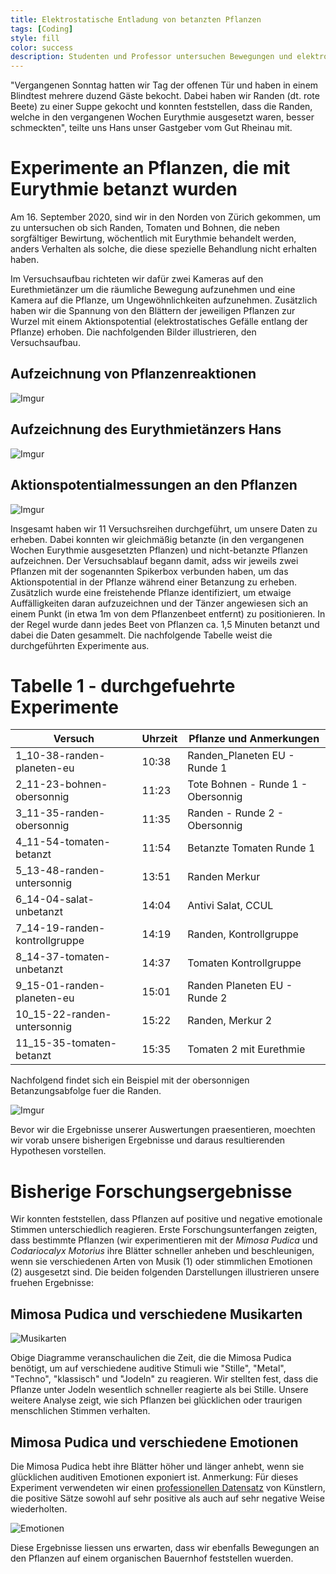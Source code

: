 ```yaml
---
title: Elektrostatische Entladung von betanzten Pflanzen
tags: [Coding]
style: fill
color: success
description: Studenten und Professor untersuchen Bewegungen und elektrostatisches Gefälle von Pflanzen, die Eurythmie exporniert wurden.
---
```


"Vergangenen Sonntag hatten wir Tag der offenen Tür und haben in einem Blindtest mehrere duzend Gäste bekocht. Dabei haben wir Randen (dt. rote Beete) zu einer Suppe gekocht und konnten feststellen, dass die Randen, welche in den vergangenen Wochen Eurythmie ausgesetzt waren, besser schmeckten", teilte uns Hans unser Gastgeber vom Gut Rheinau mit.

# Experimente an Pflanzen, die mit Eurythmie betanzt wurden

Am 16. September 2020, sind wir in den Norden von Zürich gekommen, um zu untersuchen ob sich Randen, Tomaten und Bohnen, die neben sorgfältiger Bewirtung, wöchentlich mit Eurythmie behandelt werden, anders Verhalten als solche, die diese spezielle Behandlung nicht erhalten haben.

Im Versuchsaufbau richteten wir dafür zwei Kameras auf den Eurethmietänzer um die räumliche Bewegung aufzunehmen und eine Kamera auf die Pflanze, um Ungewöhnlichkeiten aufzunehmen. Zusätzlich haben wir die Spannung von den Blättern der jeweiligen Pflanzen zur Wurzel mit einem Aktionspotential (elektrostatisches Gefälle entlang der Pflanze) erhoben. Die nachfolgenden Bilder illustrieren, den Versuchsaufbau.

## Aufzeichnung von Pflanzenreaktionen

![Imgur](https://i.imgur.com/TESaDAx.jpg)

## Aufzeichnung des Eurythmietänzers Hans

![Imgur](https://i.imgur.com/N5jaffT.jpg)

## Aktionspotentialmessungen an den Pflanzen

![Imgur](https://i.imgur.com/VpKoP5A.jpg)

Insgesamt haben wir 11 Versuchsreihen durchgeführt, um unsere Daten zu erheben. Dabei konnten wir gleichmäßig betanzte (in den vergangenen Wochen Eurythmie ausgesetzten Pflanzen) und nicht-betanzte Pflanzen aufzeichnen. Der Versuchsablauf begann damit, adss wir jeweils zwei Pflanzen mit der sogenannten Spikerbox verbunden haben, um das Aktionspotential in der Pflanze während einer Betanzung zu erheben. Zusätzlich wurde eine freistehende Pflanze identifiziert, um etwaige Auffälligkeiten daran aufzuzeichnen und der Tänzer angewiesen sich an einem Punkt (in etwa 1m von dem Pflanzenbeet entfernt) zu positionieren. In der Regel wurde dann jedes Beet von Pflanzen ca. 1,5 Minuten betanzt und dabei die Daten gesammelt. Die nachfolgende Tabelle weist die durchgeführten Experimente aus.

# Tabelle 1 - durchgefuehrte Experimente

Versuch |	Uhrzeit	| Pflanze und Anmerkungen
---|---|---
1_10-38-randen-planeten-eu	| 10:38 |	Randen_Planeten EU - Runde 1
2_11-23-bohnen-obersonnig	|11:23	|Tote Bohnen - Runde 1 - Obersonnig
3_11-35-randen-obersonnig	|11:35|	Randen - Runde 2 - Obersonnig
4_11-54-tomaten-betanzt	|11:54|	Betanzte Tomaten Runde 1
5_13-48-randen-untersonnig|	13:51	|Randen Merkur
6_14-04-salat-unbetanzt	|14:04|	Antivi Salat, CCUL
7_14-19-randen-kontrollgruppe	|14:19|	Randen, Kontrollgruppe
8_14-37-tomaten-unbetanzt	|14:37|	Tomaten Kontrollgruppe
9_15-01-randen-planeten-eu|	15:01	|Randen Planeten EU - Runde 2
10_15-22-randen-untersonnig|15:22	|Randen, Merkur 2
11_15-35-tomaten-betanzt|	15:35|Tomaten 2 mit Eurethmie

Nachfolgend findet sich ein Beispiel mit der obersonnigen Betanzungsabfolge fuer die Randen.

![Imgur](https://i.imgur.com/SzcGPZ6.jpg)

Bevor wir die Ergebnisse unserer Auswertungen praesentieren, moechten wir vorab unsere bisherigen Ergebnisse und daraus resultierenden Hypothesen vorstellen.

# Bisherige Forschungsergebnisse

Wir konnten feststellen, dass Pflanzen auf positive und negative emotionale Stimmen unterschiedlich reagieren. Erste Forschungsunterfangen zeigten, dass bestimmte Pflanzen (wir experimentieren mit der _Mimosa Pudica_ und _Codariocalyx Motorius_ ihre Blätter schneller anheben und beschleunigen, wenn sie verschiedenen Arten von Musik (1) oder stimmlichen Emotionen (2) ausgesetzt sind. Die beiden folgenden Darstellungen illustrieren unsere fruehen Ergebnisse:

## Mimosa Pudica und verschiedene Musikarten

![Musikarten](https://i.imgur.com/9cwEpuj.png)

Obige Diagramme veranschaulichen die Zeit, die die Mimosa Pudica benötigt, um auf verschiedene auditive Stimuli wie "Stille", "Metal", "Techno", "klassisch" und "Jodeln" zu reagieren. Wir stellten fest, dass die Pflanze unter Jodeln wesentlich schneller reagierte als bei Stille. Unsere weitere Analyse zeigt, wie sich Pflanzen bei glücklichen oder traurigen menschlichen Stimmen verhalten.

## Mimosa Pudica und verschiedene Emotionen

Die Mimosa Pudica hebt ihre Blätter höher und länger anhebt, wenn sie glücklichen auditiven Emotionen exponiert ist. Anmerkung: Für dieses Experiment verwendeten wir einen [professionellen Datensatz](https://www.ncbi.nlm.nih.gov/pmc/articles/PMC5955500/) von Künstlern, die positive Sätze sowohl auf sehr positive als auch auf sehr negative Weise wiederholten.

![Emotionen](https://i.imgur.com/EkNwJIA.png)

Diese Ergebnisse liessen uns erwarten, dass wir ebenfalls Bewegungen an den Pflanzen auf einem organischen Bauernhof feststellen wuerden.
